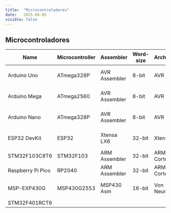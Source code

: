 ```yaml
---
title:  "Microcontroladores"
date:   2025-04-05
visible: false
---
```


## Microcontroladores

| Name              | Microcontroller | Assembler     | Word-size | Architecture   | Cores | OS                    |
| ----------------- | --------------- | ------------- | --------- | -------------- | ----- | --------------------- |
| Arduino Uno       | ATmega328P      | AVR Assembler | 8-bit     | AVR            | 1     | None (bare-metal)     |
| Arduino Mega      | ATmega2560      | AVR Assembler | 8-bit     | AVR            | 1     | None (bare-metal)     |
| Arduino Nano      | ATmega328P      | AVR Assembler | 8-bit     | AVR            | 1     | None (bare-metal)     |
| ESP32 DevKit      | ESP32           | Xtensa LX6    | 32-bit    | Xtensa         | 2     | FreeRTOS / bare-metal |
| STM32F103C8T6     | STM32F103       | ARM Assembler | 32-bit    | ARM Cortex-M3  | 1     | None / FreeRTOS       |
| Raspberry Pi Pico | RP2040          | ARM Assembler | 32-bit    | ARM Cortex-M0+ | 2     | None / FreeRTOS       |
| MSP-EXP430G       | MSP430G2553     | MSP430 Asm    | 16-bit    | Von Neumann    | 1     | None (bare-metal)     |
| STM32F401RCT6     |                 |               |           |                |       |                       |
